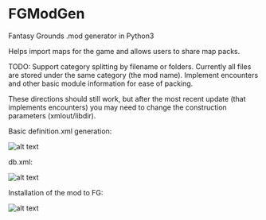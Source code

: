 # FGModGen
Fantasy Grounds .mod generator in Python3

Helps import maps for the game and allows users to share map packs.

TODO:
  Support category splitting by filename or folders. Currently all files are stored under the same category (the mod name).
  Implement encounters and other basic module information for ease of packing.


These directions should still work, but after the most recent update (that implements encounters) you may need to change the construction parameters (xmlout/libdir).

Basic definition.xml generation:

![alt text](https://i.imgur.com/ixUZcRW.png "definition.xml")

db.xml:

![alt text](https://i.imgur.com/sAKDSaM.png "db.xml")

Installation of the mod to FG:

![alt text](https://i.imgur.com/wO2GoV9.png "install command")

